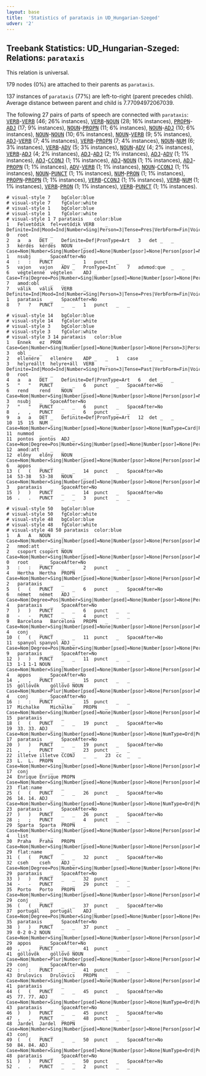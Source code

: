 ```yaml
---
layout: base
title:  'Statistics of parataxis in UD_Hungarian-Szeged'
udver: '2'
---
```


## Treebank Statistics: UD_Hungarian-Szeged: Relations: `parataxis`

This relation is universal.

179 nodes (0%) are attached to their parents as `parataxis`.

137 instances of `parataxis` (77%) are left-to-right (parent precedes child).
Average distance between parent and child is 7.77094972067039.

The following 27 pairs of parts of speech are connected with `parataxis`: <tt><a href="hu_szeged-pos-VERB.html">VERB</a></tt>-<tt><a href="hu_szeged-pos-VERB.html">VERB</a></tt> (46; 26% instances), <tt><a href="hu_szeged-pos-VERB.html">VERB</a></tt>-<tt><a href="hu_szeged-pos-NOUN.html">NOUN</a></tt> (28; 16% instances), <tt><a href="hu_szeged-pos-PROPN.html">PROPN</a></tt>-<tt><a href="hu_szeged-pos-ADJ.html">ADJ</a></tt> (17; 9% instances), <tt><a href="hu_szeged-pos-NOUN.html">NOUN</a></tt>-<tt><a href="hu_szeged-pos-PROPN.html">PROPN</a></tt> (11; 6% instances), <tt><a href="hu_szeged-pos-NOUN.html">NOUN</a></tt>-<tt><a href="hu_szeged-pos-ADJ.html">ADJ</a></tt> (10; 6% instances), <tt><a href="hu_szeged-pos-NOUN.html">NOUN</a></tt>-<tt><a href="hu_szeged-pos-NOUN.html">NOUN</a></tt> (10; 6% instances), <tt><a href="hu_szeged-pos-NOUN.html">NOUN</a></tt>-<tt><a href="hu_szeged-pos-VERB.html">VERB</a></tt> (9; 5% instances), <tt><a href="hu_szeged-pos-ADJ.html">ADJ</a></tt>-<tt><a href="hu_szeged-pos-VERB.html">VERB</a></tt> (7; 4% instances), <tt><a href="hu_szeged-pos-VERB.html">VERB</a></tt>-<tt><a href="hu_szeged-pos-PROPN.html">PROPN</a></tt> (7; 4% instances), <tt><a href="hu_szeged-pos-NOUN.html">NOUN</a></tt>-<tt><a href="hu_szeged-pos-NUM.html">NUM</a></tt> (6; 3% instances), <tt><a href="hu_szeged-pos-VERB.html">VERB</a></tt>-<tt><a href="hu_szeged-pos-ADV.html">ADV</a></tt> (5; 3% instances), <tt><a href="hu_szeged-pos-NOUN.html">NOUN</a></tt>-<tt><a href="hu_szeged-pos-ADV.html">ADV</a></tt> (4; 2% instances), <tt><a href="hu_szeged-pos-VERB.html">VERB</a></tt>-<tt><a href="hu_szeged-pos-ADJ.html">ADJ</a></tt> (4; 2% instances), <tt><a href="hu_szeged-pos-ADJ.html">ADJ</a></tt>-<tt><a href="hu_szeged-pos-ADJ.html">ADJ</a></tt> (2; 1% instances), <tt><a href="hu_szeged-pos-ADJ.html">ADJ</a></tt>-<tt><a href="hu_szeged-pos-ADV.html">ADV</a></tt> (1; 1% instances), <tt><a href="hu_szeged-pos-ADJ.html">ADJ</a></tt>-<tt><a href="hu_szeged-pos-CCONJ.html">CCONJ</a></tt> (1; 1% instances), <tt><a href="hu_szeged-pos-ADJ.html">ADJ</a></tt>-<tt><a href="hu_szeged-pos-NOUN.html">NOUN</a></tt> (1; 1% instances), <tt><a href="hu_szeged-pos-ADJ.html">ADJ</a></tt>-<tt><a href="hu_szeged-pos-PROPN.html">PROPN</a></tt> (1; 1% instances), <tt><a href="hu_szeged-pos-ADV.html">ADV</a></tt>-<tt><a href="hu_szeged-pos-VERB.html">VERB</a></tt> (1; 1% instances), <tt><a href="hu_szeged-pos-NOUN.html">NOUN</a></tt>-<tt><a href="hu_szeged-pos-CCONJ.html">CCONJ</a></tt> (1; 1% instances), <tt><a href="hu_szeged-pos-NOUN.html">NOUN</a></tt>-<tt><a href="hu_szeged-pos-PUNCT.html">PUNCT</a></tt> (1; 1% instances), <tt><a href="hu_szeged-pos-NUM.html">NUM</a></tt>-<tt><a href="hu_szeged-pos-PRON.html">PRON</a></tt> (1; 1% instances), <tt><a href="hu_szeged-pos-PROPN.html">PROPN</a></tt>-<tt><a href="hu_szeged-pos-PROPN.html">PROPN</a></tt> (1; 1% instances), <tt><a href="hu_szeged-pos-VERB.html">VERB</a></tt>-<tt><a href="hu_szeged-pos-CCONJ.html">CCONJ</a></tt> (1; 1% instances), <tt><a href="hu_szeged-pos-VERB.html">VERB</a></tt>-<tt><a href="hu_szeged-pos-NUM.html">NUM</a></tt> (1; 1% instances), <tt><a href="hu_szeged-pos-VERB.html">VERB</a></tt>-<tt><a href="hu_szeged-pos-PRON.html">PRON</a></tt> (1; 1% instances), <tt><a href="hu_szeged-pos-VERB.html">VERB</a></tt>-<tt><a href="hu_szeged-pos-PUNCT.html">PUNCT</a></tt> (1; 1% instances).


~~~ conllu
# visual-style 7	bgColor:blue
# visual-style 7	fgColor:white
# visual-style 1	bgColor:blue
# visual-style 1	fgColor:white
# visual-style 1 7 parataxis	color:blue
1	Felvetődik	fel+vetődik	VERB	_	Definite=Ind|Mood=Ind|Number=Sing|Person=3|Tense=Pres|VerbForm=Fin|Voice=Act	0	root	_	_
2	a	a	DET	_	Definite=Def|PronType=Art	3	det	_	_
3	kérdés	kérdés	NOUN	_	Case=Nom|Number=Sing|Number[psed]=None|Number[psor]=None|Person[psor]=None	1	nsubj	_	SpaceAfter=No
4	:	:	PUNCT	_	_	1	punct	_	_
5	vajon	vajon	ADV	_	PronType=Int	7	advmod:que	_	_
6	végtelenné	végtelen	ADJ	_	Case=Tra|Degree=Pos|Number=Sing|Number[psed]=None|Number[psor]=None|Person[psor]=None	7	amod:obl	_	_
7	válik	válik	VERB	_	Definite=Ind|Mood=Ind|Number=Sing|Person=3|Tense=Pres|VerbForm=Fin|Voice=Act	1	parataxis	_	SpaceAfter=No
8	?	?	PUNCT	_	_	1	punct	_	_

~~~


~~~ conllu
# visual-style 14	bgColor:blue
# visual-style 14	fgColor:white
# visual-style 3	bgColor:blue
# visual-style 3	fgColor:white
# visual-style 3 14 parataxis	color:blue
1	Ennek	ez	PRON	_	Case=Gen|Number=Sing|Number[psed]=None|Number[psor]=None|Person=3|Person[psor]=None|PronType=Dem	3	obl	_	_
2	ellenére	ellenére	ADP	_	_	1	case	_	_
3	helyreállt	helyre+áll	VERB	_	Definite=Ind|Mood=Ind|Number=Sing|Person=3|Tense=Past|VerbForm=Fin|Voice=Act	0	root	_	_
4	a	a	DET	_	Definite=Def|PronType=Art	6	det	_	_
5	"	"	PUNCT	_	_	6	punct	_	SpaceAfter=No
6	rend	rend	NOUN	_	Case=Nom|Number=Sing|Number[psed]=None|Number[psor]=None|Person[psor]=None	3	nsubj	_	SpaceAfter=No
7	"	"	PUNCT	_	_	6	punct	_	SpaceAfter=No
8	,	,	PUNCT	_	_	6	punct	_	_
9	a	a	DET	_	Definite=Def|PronType=Art	12	det	_	_
10	15	15	NUM	_	Case=Nom|Number=Sing|Number[psed]=None|Number[psor]=None|NumType=Card|Person[psor]=None	11	nummod	_	_
11	pontos	pontos	ADJ	_	Case=Nom|Degree=Pos|Number=Sing|Number[psed]=None|Number[psor]=None|Person[psor]=None	12	amod:att	_	_
12	előny	előny	NOUN	_	Case=Nom|Number=Sing|Number[psed]=None|Number[psor]=None|Person[psor]=None	6	appos	_	_
13	(	(	PUNCT	_	_	14	punct	_	SpaceAfter=No
14	53-38	53-38	NOUN	_	Case=Nom|Number=Sing|Number[psed]=None|Number[psor]=None|Person[psor]=None	3	parataxis	_	SpaceAfter=No
15	)	)	PUNCT	_	_	14	punct	_	SpaceAfter=No
16	.	.	PUNCT	_	_	3	punct	_	_

~~~


~~~ conllu
# visual-style 50	bgColor:blue
# visual-style 50	fgColor:white
# visual-style 48	bgColor:blue
# visual-style 48	fgColor:white
# visual-style 48 50 parataxis	color:blue
1	A	A	NOUN	_	Case=Nom|Number=Sing|Number[psed]=None|Number[psor]=None|Person[psor]=None	2	nmod:att	_	_
2	csoport	csoport	NOUN	_	Case=Nom|Number=Sing|Number[psed]=None|Number[psor]=None|Person[psor]=None	0	root	_	SpaceAfter=No
3	:	:	PUNCT	_	_	2	punct	_	_
4	Hertha	Hertha	PROPN	_	Case=Nom|Number=Sing|Number[psed]=None|Number[psor]=None|Person[psor]=None	2	parataxis	_	_
5	(	(	PUNCT	_	_	6	punct	_	SpaceAfter=No
6	német	német	ADJ	_	Case=Nom|Degree=Pos|Number=Sing|Number[psed]=None|Number[psor]=None|Person[psor]=None	4	parataxis	_	SpaceAfter=No
7	)	)	PUNCT	_	_	6	punct	_	_
8	-	-	PUNCT	_	_	4	punct	_	_
9	Barcelona	Barcelona	PROPN	_	Case=Nom|Number=Sing|Number[psed]=None|Number[psor]=None|Person[psor]=None	4	conj	_	_
10	(	(	PUNCT	_	_	11	punct	_	SpaceAfter=No
11	spanyol	spanyol	ADJ	_	Case=Nom|Degree=Pos|Number=Sing|Number[psed]=None|Number[psor]=None|Person[psor]=None	9	parataxis	_	SpaceAfter=No
12	)	)	PUNCT	_	_	11	punct	_	_
13	1-1	1-1	NOUN	_	Case=Nom|Number=Sing|Number[psed]=None|Number[psor]=None|Person[psor]=None	4	appos	_	SpaceAfter=No
14	,	,	PUNCT	_	_	15	punct	_	_
15	góllövők	góllövő	NOUN	_	Case=Nom|Number=Plur|Number[psed]=None|Number[psor]=None|Person[psor]=None	4	conj	_	SpaceAfter=No
16	:	:	PUNCT	_	_	15	punct	_	_
17	Michalke	Michalke	PROPN	_	Case=Nom|Number=Sing|Number[psed]=None|Number[psor]=None|Person[psor]=None	15	parataxis	_	_
18	(	(	PUNCT	_	_	19	punct	_	SpaceAfter=No
19	33.	33.	ADJ	_	Case=Nom|Number=Sing|Number[psed]=None|Number[psor]=None|NumType=Ord|Person[psor]=None	17	parataxis	_	SpaceAfter=No
20	)	)	PUNCT	_	_	19	punct	_	SpaceAfter=No
21	,	,	PUNCT	_	_	23	punct	_	_
22	illetve	illetve	CCONJ	_	_	23	cc	_	_
23	L.	L.	PROPN	_	Case=Nom|Number=Sing|Number[psed]=None|Number[psor]=None|Person[psor]=None	17	conj	_	_
24	Enrique	Enrique	PROPN	_	Case=Nom|Number=Sing|Number[psed]=None|Number[psor]=None|Person[psor]=None	23	flat:name	_	_
25	(	(	PUNCT	_	_	26	punct	_	SpaceAfter=No
26	14.	14.	ADJ	_	Case=Nom|Number=Sing|Number[psed]=None|Number[psor]=None|NumType=Ord|Person[psor]=None	23	parataxis	_	SpaceAfter=No
27	)	)	PUNCT	_	_	26	punct	_	SpaceAfter=No
28	;	;	PUNCT	_	_	4	punct	_	_
29	Sparta	Sparta	PROPN	_	Case=Nom|Number=Sing|Number[psed]=None|Number[psor]=None|Person[psor]=None	4	list	_	_
30	Praha	Praha	PROPN	_	Case=Nom|Number=Sing|Number[psed]=None|Number[psor]=None|Person[psor]=None	29	flat:name	_	_
31	(	(	PUNCT	_	_	32	punct	_	SpaceAfter=No
32	cseh	cseh	ADJ	_	Case=Nom|Degree=Pos|Number=Sing|Number[psed]=None|Number[psor]=None|Person[psor]=None	29	parataxis	_	SpaceAfter=No
33	)	)	PUNCT	_	_	32	punct	_	_
34	-	-	PUNCT	_	_	29	punct	_	_
35	Porto	Porto	PROPN	_	Case=Nom|Number=Sing|Number[psed]=None|Number[psor]=None|Person[psor]=None	29	conj	_	_
36	(	(	PUNCT	_	_	37	punct	_	SpaceAfter=No
37	portugál	portugál	ADJ	_	Case=Nom|Degree=Pos|Number=Sing|Number[psed]=None|Number[psor]=None|Person[psor]=None	35	parataxis	_	SpaceAfter=No
38	)	)	PUNCT	_	_	37	punct	_	_
39	0-2	0-2	NOUN	_	Case=Nom|Number=Sing|Number[psed]=None|Number[psor]=None|Person[psor]=None	29	appos	_	SpaceAfter=No
40	,	,	PUNCT	_	_	41	punct	_	_
41	góllövők	góllövő	NOUN	_	Case=Nom|Number=Plur|Number[psed]=None|Number[psor]=None|Person[psor]=None	29	conj	_	SpaceAfter=No
42	:	:	PUNCT	_	_	41	punct	_	_
43	Drulovics	Drulovics	PROPN	_	Case=Nom|Number=Sing|Number[psed]=None|Number[psor]=None|Person[psor]=None	41	parataxis	_	_
44	(	(	PUNCT	_	_	45	punct	_	SpaceAfter=No
45	77.	77.	ADJ	_	Case=Nom|Number=Sing|Number[psed]=None|Number[psor]=None|NumType=Ord|Person[psor]=None	43	parataxis	_	SpaceAfter=No
46	)	)	PUNCT	_	_	45	punct	_	SpaceAfter=No
47	,	,	PUNCT	_	_	48	punct	_	_
48	Jardel	Jardel	PROPN	_	Case=Nom|Number=Sing|Number[psed]=None|Number[psor]=None|Person[psor]=None	43	conj	_	_
49	(	(	PUNCT	_	_	50	punct	_	SpaceAfter=No
50	84.	84.	ADJ	_	Case=Nom|Number=Sing|Number[psed]=None|Number[psor]=None|NumType=Ord|Person[psor]=None	48	parataxis	_	SpaceAfter=No
51	)	)	PUNCT	_	_	50	punct	_	SpaceAfter=No
52	.	.	PUNCT	_	_	2	punct	_	_

~~~


